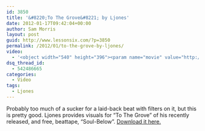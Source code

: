 ```yaml
---
id: 3850
title: '&#8220;To The Grove&#8221; by Ljones'
date: 2012-01-17T09:42:04+00:00
author: Sam Morris
layout: post
guid: http://www.lessonsix.com/?p=3850
permalink: /2012/01/to-the-grove-by-ljones/
video:
  - '<object width="540" height="396"><param name="movie" value="http://www.youtube.com/v/x2pOMdzEpyw?version=3&amp;hl=en_GB"></param><param name="allowFullScreen" value="true"></param><param name="allowscriptaccess" value="always"></param><embed src="http://www.youtube.com/v/x2pOMdzEpyw?version=3&amp;hl=en_GB" type="application/x-shockwave-flash" width="540" height="396" allowscriptaccess="always" allowfullscreen="true"></embed></object>'
dsq_thread_id:
  - 542486665
categories:
  - Video
tags:
  - Ljones
---
```

Probably too much of a sucker for a laid-back beat with filters on it, but this is pretty good. Ljones provides visuals for &#8220;To The Grove&#8221; of his recently released, and free, beattape, &#8220;Soul-Below&#8221;. [Download it here.](http://cultclassicrecords.bandcamp.com/album/soul-below)